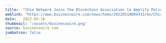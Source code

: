 ```yaml
---
title:  "Chia Network Joins the Blockchain Association to Amplify Policy Efforts"
weblink: "https://www.businesswire.com/news/home/20220518005432/en/Chia-Network-Joins-the-Blockchain-Association-to-Amplify-Policy-Efforts"
date:   2022-05-18
thumbnail: "/assets/businesswire.png"
source: businesswire.com
jumbotron: false
---
```

